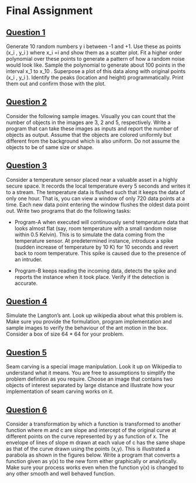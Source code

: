 # Final Assignment

## [Question 1](question_1)

Generate 10 random numbers y i between -1 and +1. Use these as points (x_i , y_i ) where x_i =i and show them as a scatter plot. Fit a higher order polynomial over these points to generate a pattern of how a random noise would look like. Sample the polynomial to generate about 100 points in the interval x_1 to x_10 . Superpose a plot of this data along with original points (x_i , y_i ). Identify the peaks (location and height) programmatically. Print them out and confirm those with the plot.

## [Question 2](question_2)

Consider the following sample images. Visually you can count that the number of objects in the images are 3, 2 and 5, respectively. Write a program that can take these images as inputs and report the number of objects as output. Assume that the objects are colored uniformly but different from the background which is also uniform. Do not assume the objects to be of same size or shape.

## [Question 3](question_3)

Consider a temperature sensor placed near a valuable asset in a highly secure space. It records the local temperature every 5 seconds and writes it to a stream. The temperature data is flushed such that it keeps the data of only one hour. That is, you can view a window of only 720 data points at a time. Each new data point entering the window flushes the oldest data point out. Write two
programs that do the following tasks:

* Program-A when executed will continuously send temperature data that looks almost flat (say, room temperature with a small random noise within 0.5 Kelvin). This is to simulate the data coming from the temperature sensor. At predetermined instance, introduce a spike (sudden increase of temperature by 10 K) for 10 seconds and revert back to room temperature. This spike is caused due to the presence of an intruder.

* Program-B keeps reading the incoming data, detects the spike and reports the instance when it
took place. Verify if the detection is accurate.


## [Question 4](question_4)

Simulate the Langton’s ant. Look up wikipedia about what this problem is. Make sure you provide the formulation, program implementation and sample images to verify the behaviour of the ant motion in the box. Consider a box of size 64 \* 64 for your problem.

## [Question 5](question_5)

Seam carving is a special image manipulation. Look it up on Wikipedia to understand what it means. You are free to assumptions to simplify the problem defintion as you require. Choose an image that contains two objects of interest separated by large distance and illustrate how your implementation of seam carving works on it.

## [Question 6](question_6)

Consider a transformation by which a function is transformed to another function where m and c are slope and intercept of the original curve at different points on the curve represented by y as function of x. The envelope of lines of slope m drawn at each value of c has the same shape as that of the curve drawn using the points (x,y). This is illustrated a parabola as shown in the figures below. Write a program that converts a function given as y(x) to the new form either graphically or analytically. Make sure your process works even when the function y(x) is changed to any other smooth and well behaved function.